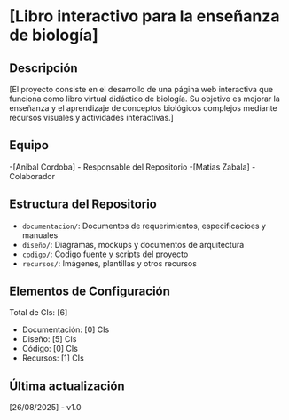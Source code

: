 # [Libro interactivo para la enseñanza de biología]

## Descripción 
[El proyecto consiste en el desarrollo de una página web interactiva que funciona como libro virtual didáctico de biología. Su objetivo es mejorar la enseñanza y el aprendizaje de conceptos biológicos complejos mediante recursos visuales y actividades interactivas.]

## Equipo
-[Anibal Cordoba] - Responsable del Repositorio
-[Matias Zabala] - Colaborador

## Estructura del Repositorio
- `documentacion/`: Documentos de requerimientos, especificacioes y manuales
- `diseño/`: Diagramas, mockups y documentos de arquitectura
- `codigo/`: Codigo fuente y scripts del proyecto
- `recursos/`: Imágenes, plantillas y otros recursos

## Elementos de Configuración
Total de CIs: [6]
- Documentación: [0] CIs
- Diseño: [5] CIs
- Código: [0] CIs
- Recursos: [1] CIs

## Última actualización
[26/08/2025] - v1.0
